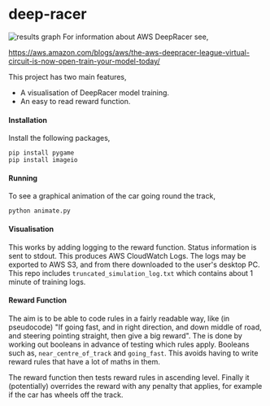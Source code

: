 # deep-racer

![results graph](https://s3-eu-west-1.amazonaws.com/chaotichaystack.com/deepracer-movie.gif)
For information about AWS DeepRacer see,

https://aws.amazon.com/blogs/aws/the-aws-deepracer-league-virtual-circuit-is-now-open-train-your-model-today/

This project has two main features,
* A visualisation of DeepRacer model training.
* An easy to read reward function.
#### Installation
Install the following packages,
~~~
pip install pygame
pip install imageio
~~~
#### Running
To see a graphical animation of the car going round the track,
~~~
python animate.py
~~~
#### Visualisation
This works by adding logging to the reward function. Status information is sent to stdout. This produces AWS CloudWatch Logs. The logs may be exported to AWS S3, and from there downloaded to the user's desktop PC. This repo includes `truncated_simulation_log.txt` which contains about 1 minute of training logs.
#### Reward Function
The aim is to be able to code rules in a fairly readable way, like (in pseudocode) "If going fast, and in right direction, and down middle of road, and steering pointing straight, then give a big reward".
The is done by working out booleans in advance of testing which rules apply. Booleans such as, `near_centre_of_track` and `going_fast`. This avoids having to write reward rules that have a lot of maths in them.

The reward function then tests reward rules in ascending level. Finally it (potentially) overrides the reward with any penalty that applies, for example if the car has wheels off the track.